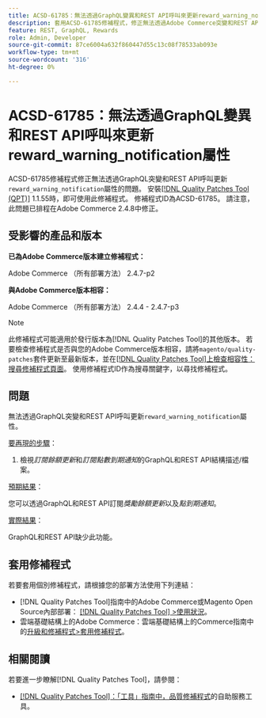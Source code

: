 ```yaml
---
title: ACSD-61785：無法透過GraphQL變異和REST API呼叫來更新reward_warning_notification屬性
description: 套用ACSD-61785修補程式，修正無法透過Adobe Commerce突變和REST API呼叫更新「reward_warning_notification」屬性的GraphQL問題。
feature: REST, GraphQL, Rewards
role: Admin, Developer
source-git-commit: 87ce6004a632f860447d55c13c08f78533ab093e
workflow-type: tm+mt
source-wordcount: '316'
ht-degree: 0%

---
```


# ACSD-61785：無法透過GraphQL變異和REST API呼叫來更新reward_warning_notification屬性

ACSD-61785修補程式修正無法透過GraphQL突變和REST API呼叫更新`reward_warning_notification`屬性的問題。 安裝[[!DNL Quality Patches Tool (QPT)]](/help/tools/quality-patches-tool/quality-patches-tool-to-self-serve-quality-patches.md) 1.1.55時，即可使用此修補程式。 修補程式ID為ACSD-61785。 請注意，此問題已排程在Adobe Commerce 2.4.8中修正。

## 受影響的產品和版本

**已為Adobe Commerce版本建立修補程式：**

Adobe Commerce （所有部署方法） 2.4.7-p2

**與Adobe Commerce版本相容：**

Adobe Commerce （所有部署方法） 2.4.4 - 2.4.7-p3

>[!NOTE]
>
>此修補程式可能適用於發行版本為[!DNL Quality Patches Tool]的其他版本。 若要檢查修補程式是否與您的Adobe Commerce版本相容，請將`magento/quality-patches`套件更新至最新版本，並在[[!DNL Quality Patches Tool]上檢查相容性：搜尋修補程式頁面](https://experienceleague.adobe.com/tools/commerce-quality-patches/index.html)。 使用修補程式ID作為搜尋關鍵字，以尋找修補程式。

## 問題

無法透過GraphQL突變和REST API呼叫更新`reward_warning_notification`屬性。

<u>要再現的步驟</u>：

1. 檢視&#x200B;*訂閱餘額更新*&#x200B;和&#x200B;*訂閱點數到期通知*&#x200B;的GraphQL和REST API結構描述/檔案。

<u>預期結果</u>：

您可以透過GraphQL和REST API訂閱&#x200B;*獎勵餘額更新*&#x200B;以及&#x200B;*點到期通知*。

<u>實際結果</u>：

GraphQL和REST API缺少此功能。

## 套用修補程式

若要套用個別修補程式，請根據您的部署方法使用下列連結：

* [!DNL Quality Patches Tool]指南中的Adobe Commerce或Magento Open Source內部部署： [[!DNL Quality Patches Tool] >使用狀況](/help/tools/quality-patches-tool/usage.md)。
* 雲端基礎結構上的Adobe Commerce：雲端基礎結構上的Commerce指南中的[升級和修補程式>套用修補程式](https://experienceleague.adobe.com/docs/commerce-cloud-service/user-guide/develop/upgrade/apply-patches.html)。

## 相關閱讀

若要進一步瞭解[!DNL Quality Patches Tool]，請參閱：

* [[!DNL Quality Patches Tool]：「工具」指南中，品質修補程式](/help/tools/quality-patches-tool/quality-patches-tool-to-self-serve-quality-patches.md)的自助服務工具。
